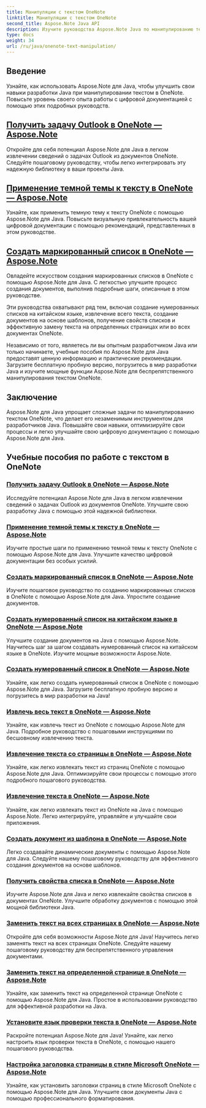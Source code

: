 ```yaml
---
title: Манипуляции с текстом OneNote
linktitle: Манипуляции с текстом OneNote
second_title: Aspose.Note Java API
description: Изучите руководства Aspose.Note Java по манипулированию текстом в OneNote. Изучите эффективные методы решения таких задач, как извлечение текста, применение тем, создание списков и многое другое.
type: docs
weight: 34
url: /ru/java/onenote-text-manipulation/
---
```


## Введение

Узнайте, как использовать Aspose.Note для Java, чтобы улучшить свои навыки разработки Java при манипулировании текстом в OneNote. Повысьте уровень своего опыта работы с цифровой документацией с помощью этих подробных руководств.

##  [Получить задачу Outlook в OneNote — Aspose.Note](./get-outlook-task/)
Откройте для себя потенциал Aspose.Note для Java в легком извлечении сведений о задачах Outlook из документов OneNote. Следуйте пошаговому руководству, чтобы легко интегрировать эту надежную библиотеку в ваши проекты Java.

## [Применение темной темы к тексту в OneNote — Aspose.Note](./apply-dark-theme/)
Узнайте, как применить темную тему к тексту OneNote с помощью Aspose.Note для Java. Повысьте визуальную привлекательность вашей цифровой документации с помощью рекомендаций, представленных в этом руководстве.

## [Создать маркированный список в OneNote — Aspose.Note](./create-bulleted-list/)
Овладейте искусством создания маркированных списков в OneNote с помощью Aspose.Note для Java. С легкостью улучшите процесс создания документов, выполнив подробные шаги, описанные в этом руководстве.

Эти руководства охватывают ряд тем, включая создание нумерованных списков на китайском языке, извлечение всего текста, создание документов на основе шаблонов, получение свойств списков и эффективную замену текста на определенных страницах или во всех документах OneNote.

Независимо от того, являетесь ли вы опытным разработчиком Java или только начинаете, учебные пособия по Aspose.Note для Java предоставят ценную информацию и практические рекомендации. Загрузите бесплатную пробную версию, погрузитесь в мир разработки Java и изучите мощные функции Aspose.Note для беспрепятственного манипулирования текстом OneNote.

## Заключение
Aspose.Note для Java упрощает сложные задачи по манипулированию текстом OneNote, что делает его незаменимым инструментом для разработчиков Java. Повышайте свои навыки, оптимизируйте свои процессы и легко улучшайте свою цифровую документацию с помощью Aspose.Note для Java.
## Учебные пособия по работе с текстом в OneNote
### [Получить задачу Outlook в OneNote — Aspose.Note](./get-outlook-task/)
Исследуйте потенциал Aspose.Note для Java в легком извлечении сведений о задачах Outlook из документов OneNote. Улучшите свою разработку Java с помощью этой надежной библиотеки.
### [Применение темной темы к тексту в OneNote — Aspose.Note](./apply-dark-theme/)
Изучите простые шаги по применению темной темы к тексту OneNote с помощью Aspose.Note для Java. Улучшите качество цифровой документации без особых усилий.
### [Создать маркированный список в OneNote — Aspose.Note](./create-bulleted-list/)
Изучите пошаговое руководство по созданию маркированных списков в OneNote с помощью Aspose.Note для Java. Упростите создание документов.
### [Создать нумерованный список на китайском языке в OneNote — Aspose.Note](./create-chinese-numbered-list/)
Улучшите создание документов на Java с помощью Aspose.Note. Научитесь шаг за шагом создавать нумерованный список на китайском языке в OneNote. Изучите мощные возможности Aspose.Note.
### [Создать нумерованный список в OneNote — Aspose.Note](./create-numbered-list/)
Узнайте, как легко создать нумерованный список в OneNote с помощью Aspose.Note для Java. Загрузите бесплатную пробную версию и погрузитесь в мир разработки на Java!
### [Извлечь весь текст в OneNote — Aspose.Note](./extract-all-text/)
Узнайте, как извлечь текст из OneNote с помощью Aspose.Note для Java. Подробное руководство с пошаговыми инструкциями по бесшовному извлечению текста.
### [Извлечение текста со страницы в OneNote — Aspose.Note](./extract-text-from-a-page/)
Узнайте, как легко извлекать текст из страниц OneNote с помощью Aspose.Note для Java. Оптимизируйте свои процессы с помощью этого подробного пошагового руководства.
### [Извлечение текста в OneNote — Aspose.Note](./extract-text/)
Узнайте, как легко извлекать текст из OneNote на Java с помощью Aspose.Note. Легко интегрируйте, управляйте и улучшайте свои приложения.
### [Создать документ из шаблона в OneNote — Aspose.Note](./generate-document-from-template/)
Легко создавайте динамические документы с помощью Aspose.Note для Java. Следуйте нашему пошаговому руководству для эффективного создания документов на основе шаблонов.
### [Получить свойства списка в OneNote — Aspose.Note](./get-list-properties/)
Изучите Aspose.Note для Java и легко извлекайте свойства списков в документах OneNote. Улучшите обработку документов с помощью этой мощной библиотеки Java.
### [Заменить текст на всех страницах в OneNote — Aspose.Note](./replace-text-on-all-pages/)
Откройте для себя возможности Aspose.Note для Java! Научитесь легко заменять текст на всех страницах OneNote. Следуйте нашему пошаговому руководству для беспрепятственного управления документами.
### [Заменить текст на определенной странице в OneNote — Aspose.Note](./replace-text-on-particular-page/)
Узнайте, как заменить текст на определенной странице OneNote с помощью Aspose.Note для Java. Простое в использовании руководство для эффективной разработки на Java.
### [Установите язык проверки текста в OneNote — Aspose.Note](./set-proofing-language-for-text/)
Раскройте потенциал Aspose.Note для Java! Узнайте, как легко настроить язык проверки текста в OneNote, с помощью нашего пошагового руководства.
### [Настройка заголовка страницы в стиле Microsoft OneNote — Aspose.Note](./setting-page-title-in-microsoft-onenote-style/)
Узнайте, как установить заголовки страниц в стиле Microsoft OneNote с помощью Aspose.Note для Java. Улучшите свои документы Java с помощью профессионального форматирования.